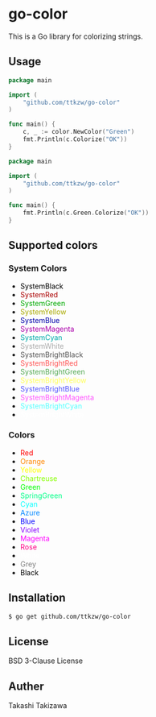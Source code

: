 # go-color

This is a Go library for colorizing strings.

## Usage

```go
package main

import (
	"github.com/ttkzw/go-color"
)

func main() {
    c, _ := color.NewColor("Green")
    fmt.Println(c.Colorize("OK"))
}
```

```go
package main

import (
	"github.com/ttkzw/go-color"
)

func main() {
    fmt.Println(c.Green.Colorize("OK"))
}
```

## Supported colors

### System Colors

- <span style="color:#000000;">SystemBlack</span>
- <span style="color:#AA0000;">SystemRed</span>
- <span style="color:#00AA00;">SystemGreen</span>
- <span style="color:#AAAA00;">SystemYellow</span>
- <span style="color:#0000AA;">SystemBlue</span>
- <span style="color:#AA00AA;">SystemMagenta</span>
- <span style="color:#00AAAA;">SystemCyan</span>
- <span style="color:#AAAAAA;">SystemWhite</span>
- <span style="color:#555555;">SystemBrightBlack</span>
- <span style="color:#FF5555;">SystemBrightRed</span>
- <span style="color:#55AA55;">SystemBrightGreen</span>
- <span style="color:#FFFF55;">SystemBrightYellow</span>
- <span style="color:#5555FF;">SystemBrightBlue</span>
- <span style="color:#FF55FF;">SystemBrightMagenta</span>
- <span style="color:#55FFFF;">SystemBrightCyan</span>
- <span style="color:#FFFFFF;">SystemBrightWhite</span>

### Colors

- <span style="color:#FF0000;">Red</span>
- <span style="color:#FF8700;">Orange</span>
- <span style="color:#FFFF00;">Yellow</span>
- <span style="color:#87FF00;">Chartreuse</span>
- <span style="color:#00FF00;">Green</span>
- <span style="color:#00FF87;">SpringGreen</span>
- <span style="color:#00FFFF;">Cyan</span>
- <span style="color:#0087FF;">Azure</span>
- <span style="color:#0000FF;">Blue</span>
- <span style="color:#8700FF;">Violet</span>
- <span style="color:#FF00FF;">Magenta</span>
- <span style="color:#FF0087;">Rose</span>
- <span style="color:#FFFFFF;">White</span>
- <span style="color:#808080;">Grey</span>
- <span style="color:#000000;">Black</span>

## Installation

```sh
$ go get github.com/ttkzw/go-color
```


## License

BSD 3-Clause License

## Auther

Takashi Takizawa
